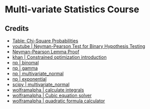 # Multi-variate Statistics Course


## Credits

- [Table: Chi-Square Probabilities](https://people.richland.edu/james/lecture/m170/tbl-chi.html)
- [youtube | Neyman-Pearson Test for Binary Hypothesis Testing](https://www.youtube.com/watch?v=j84yWGAp3-8&t=667s&ab_channel=TimothySchulz)
- [Neyman-Pearson Lemma Proof](http://fisher.stats.uwo.ca/faculty/kulperger/SS3858/Handouts/np-lemma.pdf)
- [khan | Constrained optimization introduction
](https://www.khanacademy.org/math/multivariable-calculus/applications-of-multivariable-derivatives/lagrange-multipliers-and-constrained-optimization/v/constrained-optimization-introduction)
- [np | binomal](https://numpy.org/doc/stable/reference/random/generated/numpy.random.binomial.html)
- [np | gamma](https://numpy.org/doc/stable/reference/random/generated/numpy.random.gamma.html)
- [np | multivariate_normal](https://numpy.org/doc/stable/reference/random/generated/numpy.random.multivariate_normal.html)
- [np | exponential](https://numpy.org/doc/stable/reference/random/generated/numpy.random.exponential.html)
- [scipy | multivariate_normal](https://docs.scipy.org/doc/scipy/reference/generated/scipy.stats.multivariate_normal.html)
- [wolframalpha | calculate integrals](https://www.wolframalpha.com/input?i2d=true&i=Integrate%5B96*Power%5Bx*y%2C3%5D%2C%7By%2Cx%2C1%7D%2C%7Bx%2C0%2C1%7D%5D)
- [wolframalpha | Cubic equation solver](https://www.wolframalpha.com/widgets/view.jsp?id=3f4366aeb9c157cf9a30c90693eafc55)
- [wolframalpha | quadratic formula calculator](https://www.wolframalpha.com/input?i=quadratic+formula+calculator&assumption=%7B%22F%22%2C+%22QuadraticEquation%22%2C+%22c%22%7D+-%3E%221%2F12%22&assumption=%7B%22FS%22%7D+-%3E+%7B%7B%22QuadraticEquation%22%2C+%22x%22%7D%7D&assumption=%7B%22F%22%2C+%22QuadraticEquation%22%2C+%22b%22%7D+-%3E%22-1%22&assumption=%7B%22F%22%2C+%22QuadraticEquation%22%2C+%22a%22%7D+-%3E%221%22)